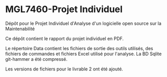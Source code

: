 # MGL7460-Projet Individuel
Dépôt pour le Projet Individuel d'Analyse d'un logicielle open source sur la Maintenabilité

Ce dépôt contient le rapport du projet individuel en PDF.

Le répertoire Data contient les fichiers de sortie des outils utilisés, des fichiers de commandes et fichiers Excel utilisé pour l'analyse. La BD Sqlite git-hammer a été compressé.

Les versions de fichiers pour le livrable 2 ont été ajouté.
